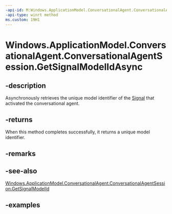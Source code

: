 ```yaml
---
-api-id: M:Windows.ApplicationModel.ConversationalAgent.ConversationalAgentSession.GetSignalModelIdAsync
-api-type: winrt method
ms.custom: 19H1
---
```


<!-- Method syntax.
public IAsyncOperation<uint> ConversationalAgentSession.GetSignalModelIdAsync()
-->

# Windows.ApplicationModel.ConversationalAgent.ConversationalAgentSession.GetSignalModelIdAsync

## -description

Asynchronously retrieves the unique model identifier of the [Signal](conversationalagentsignal.md) that activated the conversational agent.

## -returns

When this method completes successfully, it returns a unique model identifier.

## -remarks

## -see-also

[Windows.ApplicationModel.ConversationalAgent.ConversationalAgentSession.GetSignalModelId](conversationalagentsession_getsignalmodelid_255946581.md)

## -examples
